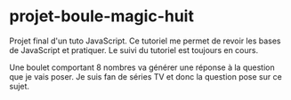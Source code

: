 # projet-boule-magic-huit

Projet final d'un tuto JavaScript. Ce tutoriel me permet de revoir les bases de JavaScript et pratiquer. Le suivi du tutoriel est toujours en cours.

Une boulet comportant 8 nombres va générer une réponse à la question que je vais poser. Je suis fan de séries TV et donc la question pose sur ce sujet.
